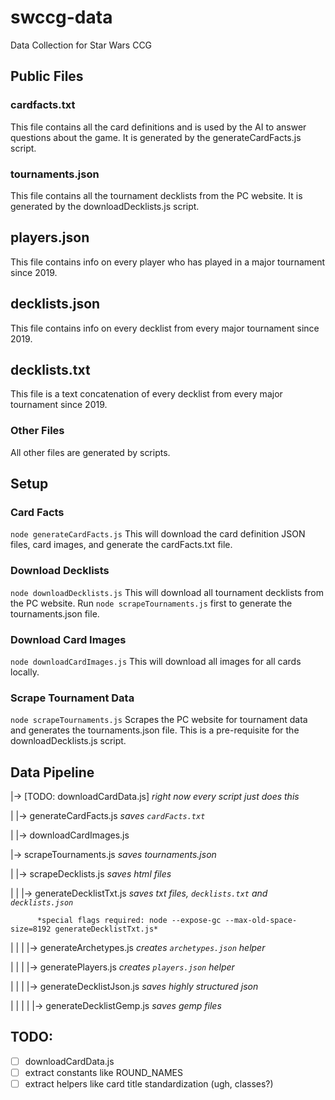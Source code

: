 # swccg-data
Data Collection for Star Wars CCG

## Public Files
### cardfacts.txt
This file contains all the card definitions and is used by the AI to answer questions about the game. It is generated by the generateCardFacts.js script.

### tournaments.json
This file contains all the tournament decklists from the PC website. It is generated by the downloadDecklists.js script.

## players.json
This file contains info on every player who has played in a major tournament since 2019.

## decklists.json
This file contains info on every decklist from every major tournament since 2019.

## decklists.txt
This file is a text concatenation of every decklist from every major tournament since 2019.


### Other Files
All other files are generated by scripts.


## Setup
### Card Facts
`node generateCardFacts.js`
This will download the card definition JSON files, card images, and generate the cardFacts.txt file.

### Download Decklists
`node downloadDecklists.js`
This will download all tournament decklists from the PC website. Run `node scrapeTournaments.js` first to generate the tournaments.json file.

### Download Card Images
`node downloadCardImages.js`
This will download all images for all cards locally.

### Scrape Tournament Data
`node scrapeTournaments.js`
Scrapes the PC website for tournament data and generates the tournaments.json file. This is a pre-requisite for the downloadDecklists.js script.


## Data Pipeline
|-> [TODO: downloadCardData.js] *right now every script just does this*

| |-> generateCardFacts.js *saves `cardFacts.txt`*

| |-> downloadCardImages.js

|-> scrapeTournaments.js *saves tournaments.json*

|  |-> scrapeDecklists.js *saves html files*

|  |  |-> generateDecklistTxt.js *saves txt files, `decklists.txt` and `decklists.json`*

          *special flags required: node --expose-gc --max-old-space-size=8192 generateDecklistTxt.js*

|  |  |  |-> generateArchetypes.js *creates `archetypes.json` helper*

|  |  |  |-> generatePlayers.js *creates `players.json` helper*

|  |  |  |-> generateDecklistJson.js *saves highly structured json*

|  |  |  |  |-> generateDecklistGemp.js *saves gemp files*


## TODO:
- [ ] downloadCardData.js
- [ ] extract constants like ROUND_NAMES
- [ ] extract helpers like card title standardization (ugh, classes?)
